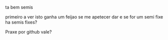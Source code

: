 ta bem semis

primeiro a ver isto ganha um feijao
se me apetecer dar
e se for um semi fixe
ha semis fixes?

Praxe por github vale?
